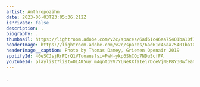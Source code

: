 ```yaml
---
artist: Anthropozähn
date: 2023-06-03T23:05:36.212Z
isPrivate: false
description: .
biography: .
thumbnail: https://lightroom.adobe.com/v2c/spaces/6ad61c46aa75401ba10f7107008bdc72/assets/13cce984682e9a2cfaa0f256c72f932f/revisions/c036f1a56be94a07b1d2805ac23780d9/renditions/ecd6266f04e4d53f01f373ff4f0b5a01
headerImage: https://lightroom.adobe.com/v2c/spaces/6ad61c46aa75401ba10f7107008bdc72/assets/13cce984682e9a2cfaa0f256c72f932f/revisions/c036f1a56be94a07b1d2805ac23780d9/renditions/ecd6266f04e4d53f01f373ff4f0b5a01
headerImage__caption: Photo by Thomas Damey, Grienen Openair 2019
spotifyId: 40eSCJsjRrFQrQ1VTuoaus?si=PwH-ykp6ShCQp7NDuScfFA
youtubeId: playlist?list=OLAK5uy_mAgntp9V7YLNeKXfaIejrDceVjNEP8Y30&feature=share
---
```

.